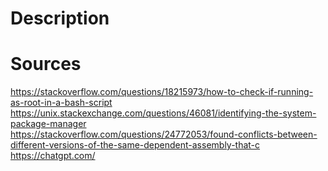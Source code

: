 # Description

# Sources 
https://stackoverflow.com/questions/18215973/how-to-check-if-running-as-root-in-a-bash-script <br>
https://unix.stackexchange.com/questions/46081/identifying-the-system-package-manager <br>
https://stackoverflow.com/questions/24772053/found-conflicts-between-different-versions-of-the-same-dependent-assembly-that-c <br>
https://chatgpt.com/<br> 
